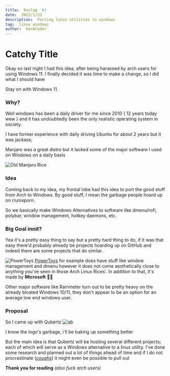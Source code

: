 ```yaml
---
title:  Devlog  #1
date:  2022/1/22
description:  Porting linux utilities to windows
tag:  linux windows
author:  DankCoder
---
```


# Catchy Title

Okay so last night I had this idea,  after being harassed by arch users for using Windows 11. I finally decided it was time to make a change, so I did what I should have

Stay on with Windows 11.

### Why?

Well windows has been a daily driver for me since 2010 ( 12 years today wew ) and it has undoubtedly been the only realistic operating system in society. 

I have former experience with daily driving Ubuntu for about 2 years but it was jackass; 


Manjaro was a great distro but  it lacked some of the major software I used on Windows on a daily basis

![Old Manjaro Rice](https://cdn.discordapp.com/attachments/694523208757411880/844184690612502548/unknown.png)

### Idea

Coming back to my idea, my frontal lobe had this idea to port the good stuff from Arch to Windows. By good stuff, I mean the garbage people hoard up on r/unixporn. 

So we basically make Windows Alternatives to software like dmenu/rofi, polybar, window management, hotkey daemons, etc.

### Big Goal innit?

Yea it's a pretty easy thing to say but a pretty hard thing to do, if it was that easy there'd probably already be projects hoarding up on GitHub and indeed there are some projects that do similar. 


![PowerToys](https://raw.githubusercontent.com/microsoft/PowerToys/main/doc/images/overview/PT_hero_image.png)
[PowerToys](https://github.com/microsoft/PowerToys) for example does have stuff like window management and dmenu however it does not come aesthetically close to anything you've seen in those Arch Linux Rices'. In addition to that, it's made by **Microsoft** 🤮🤮 



Other major software like Rainmeter turn out to be pretty heavy on the already bloated Windows 10/11, they don't appear to be an option for an average low end windows user.

### Proposal 

So I came up with Qubertz
![qb](https://i.imgur.com/Foh2WVF.png)

I know the logo's garbage, i'll be baking up something better 

But the main idea is that Qubertz will be hosting several different projects; each of which will serve as a Windows alternative to a linux utility. I've done some research and planned out a lot of things ahead of time and if  I do not procrastinate (*[coughs](https://media.discordapp.net/attachments/534761264967188500/934413849464029214/unknown.png)*) it might even be possible to pull out

**Thank you for reading**
*(also fuck arch users)*